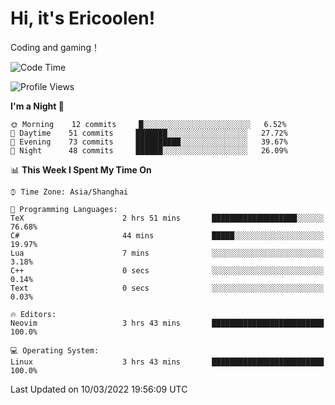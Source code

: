 # Hi, it's Ericoolen!
Coding and gaming！

<!--START_SECTION:waka-->
![Code Time](http://img.shields.io/badge/Code%20Time-188%20hrs%2042%20mins-blue)

![Profile Views](http://img.shields.io/badge/Profile%20Views-0-blue)

**I'm a Night 🦉** 

```text
🌞 Morning    12 commits     █░░░░░░░░░░░░░░░░░░░░░░░░   6.52% 
🌆 Daytime    51 commits     ███████░░░░░░░░░░░░░░░░░░   27.72% 
🌃 Evening    73 commits     ██████████░░░░░░░░░░░░░░░   39.67% 
🌙 Night      48 commits     ██████░░░░░░░░░░░░░░░░░░░   26.09%

```


📊 **This Week I Spent My Time On** 

```text
⌚︎ Time Zone: Asia/Shanghai

💬 Programming Languages: 
TeX                      2 hrs 51 mins       ███████████████████░░░░░░   76.68% 
C#                       44 mins             █████░░░░░░░░░░░░░░░░░░░░   19.97% 
Lua                      7 mins              ░░░░░░░░░░░░░░░░░░░░░░░░░   3.18% 
C++                      0 secs              ░░░░░░░░░░░░░░░░░░░░░░░░░   0.14% 
Text                     0 secs              ░░░░░░░░░░░░░░░░░░░░░░░░░   0.03%

🔥 Editors: 
Neovim                   3 hrs 43 mins       █████████████████████████   100.0%

💻 Operating System: 
Linux                    3 hrs 43 mins       █████████████████████████   100.0%

```


 Last Updated on 10/03/2022 19:56:09 UTC
<!--END_SECTION:waka-->

